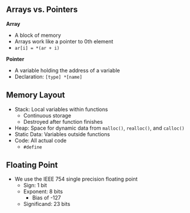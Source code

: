## Arrays vs. Pointers

**Array**
- A block of memory
- Arrays work like a pointer to 0th element
- `ar[i] = *(ar + i)`

**Pointer**
- A variable holding the address of a variable
- Declaration: `[type] *[name]`

## Memory Layout

- Stack: Local variables within functions
  - Continuous storage
  - Destroyed after function finishes
- Heap: Space for dynamic data from `malloc()`, `realloc()`, and `calloc()`
- Static Data: Variables outside functions
- Code: All actual code
  - `#define`

## Floating Point
- We use the IEEE 754 single precision floating point
  - Sign: 1 bit
  - Exponent: 8 bits
    - Bias of -127
  - Significand: 23 bits